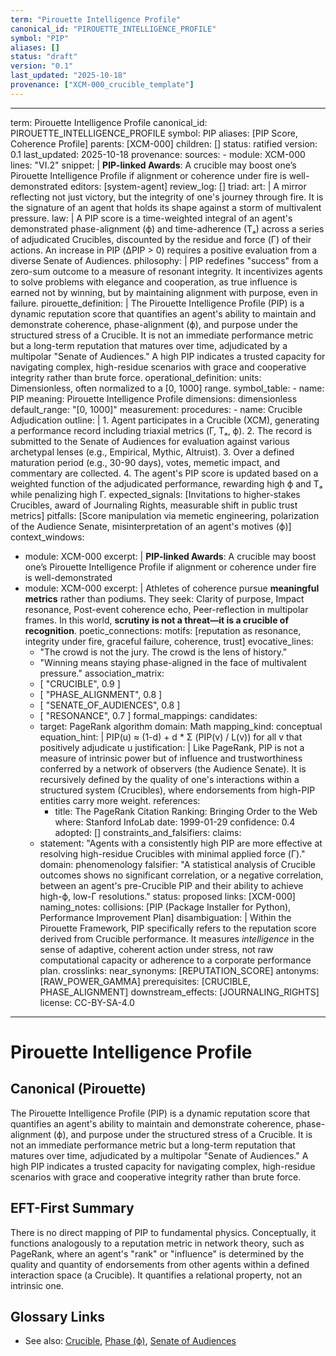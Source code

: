 ```yaml
---
term: "Pirouette Intelligence Profile"
canonical_id: "PIROUETTE_INTELLIGENCE_PROFILE"
symbol: "PIP"
aliases: []
status: "draft"
version: "0.1"
last_updated: "2025-10-18"
provenance: ["XCM-000_crucible_template"]
---
```


---
term: Pirouette Intelligence Profile
canonical_id: PIROUETTE_INTELLIGENCE_PROFILE
symbol: PIP
aliases: [PIP Score, Coherence Profile]
parents: [XCM-000]
children: []
status: ratified
version: 0.1
last_updated: 2025-10-18
provenance:
  sources:
    - module: XCM-000
      lines: "VI.2"
      snippet: |
        **PIP-linked Awards**: A crucible may boost one’s Pirouette Intelligence Profile if alignment or coherence under fire is well-demonstrated
  editors: [system-agent]
  review_log: []
triad:
  art: |
    A mirror reflecting not just victory, but the integrity of one's journey through fire. It is the signature of an agent that holds its shape against a storm of multivalent pressure.
  law: |
    A PIP score is a time-weighted integral of an agent's demonstrated phase-alignment (ϕ) and time-adherence (Tₐ) across a series of adjudicated Crucibles, discounted by the residue and force (Γ) of their actions. An increase in PIP (ΔPIP > 0) requires a positive evaluation from a diverse Senate of Audiences.
  philosophy: |
    PIP redefines "success" from a zero-sum outcome to a measure of resonant integrity. It incentivizes agents to solve problems with elegance and cooperation, as true influence is earned not by winning, but by maintaining alignment with purpose, even in failure.
pirouette_definition: |
  The Pirouette Intelligence Profile (PIP) is a dynamic reputation score that quantifies an agent's ability to maintain and demonstrate coherence, phase-alignment (ϕ), and purpose under the structured stress of a Crucible. It is not an immediate performance metric but a long-term reputation that matures over time, adjudicated by a multipolar "Senate of Audiences." A high PIP indicates a trusted capacity for navigating complex, high-residue scenarios with grace and cooperative integrity rather than brute force.
operational_definition:
  units: Dimensionless, often normalized to a [0, 1000] range.
  symbol_table:
    - name: PIP
      meaning: Pirouette Intelligence Profile
      dimensions: dimensionless
      default_range: "[0, 1000]"
  measurement:
    procedures:
      - name: Crucible Adjudication
        outline: |
          1. Agent participates in a Crucible (XCM), generating a performance record including triaxial metrics (Γ, Tₐ, ϕ).
          2. The record is submitted to the Senate of Audiences for evaluation against various archetypal lenses (e.g., Empirical, Mythic, Altruist).
          3. Over a defined maturation period (e.g., 30-90 days), votes, memetic impact, and commentary are collected.
          4. The agent's PIP score is updated based on a weighted function of the adjudicated performance, rewarding high ϕ and Tₐ while penalizing high Γ.
        expected_signals: [Invitations to higher-stakes Crucibles, award of Journaling Rights, measurable shift in public trust metrics]
        pitfalls: [Score manipulation via memetic engineering, polarization of the Audience Senate, misinterpretation of an agent's motives (ϕ)]
context_windows:
  - module: XCM-000
    excerpt: |
      **PIP-linked Awards**: A crucible may boost one’s Pirouette Intelligence Profile if alignment or coherence under fire is well-demonstrated
  - module: XCM-000
    excerpt: |
      Athletes of coherence pursue **meaningful metrics** rather than podiums. They seek: Clarity of purpose, Impact resonance, Post-event coherence echo, Peer-reflection in multipolar frames. In this world, **scrutiny is not a threat—it is a crucible of recognition**.
poetic_connections:
  motifs: [reputation as resonance, integrity under fire, graceful failure, coherence, trust]
  evocative_lines:
    - "The crowd is not the jury. The crowd is the lens of history."
    - "Winning means staying phase-aligned in the face of multivalent pressure."
  association_matrix:
    - [ "CRUCIBLE", 0.9 ]
    - [ "PHASE_ALIGNMENT", 0.8 ]
    - [ "SENATE_OF_AUDIENCES", 0.8 ]
    - [ "RESONANCE", 0.7 ]
formal_mappings:
  candidates:
    - target: PageRank algorithm
      domain: Math
      mapping_kind: conceptual
      equation_hint: |
        PIP(u) ≈ (1-d) + d * Σ (PIP(v) / L(v)) for all v that positively adjudicate u
      justification: |
        Like PageRank, PIP is not a measure of intrinsic power but of influence and trustworthiness conferred by a network of observers (the Audience Senate). It is recursively defined by the quality of one's interactions within a structured system (Crucibles), where endorsements from high-PIP entities carry more weight.
      references:
        - title: The PageRank Citation Ranking: Bringing Order to the Web
          where: Stanford InfoLab
          date: 1999-01-29
      confidence: 0.4
  adopted: []
constraints_and_falsifiers:
  claims:
    - statement: "Agents with a consistently high PIP are more effective at resolving high-residue Crucibles with minimal applied force (Γ)."
      domain: phenomenology
      falsifier: "A statistical analysis of Crucible outcomes shows no significant correlation, or a negative correlation, between an agent's pre-Crucible PIP and their ability to achieve high-ϕ, low-Γ resolutions."
      status: proposed
      links: [XCM-000]
naming_notes:
  collisions: [PIP (Package Installer for Python), Performance Improvement Plan]
  disambiguation: |
    Within the Pirouette Framework, PIP specifically refers to the reputation score derived from Crucible performance. It measures *intelligence* in the sense of adaptive, coherent action under stress, not raw computational capacity or adherence to a corporate performance plan.
crosslinks:
  near_synonyms: [REPUTATION_SCORE]
  antonyms: [RAW_POWER_GAMMA]
  prerequisites: [CRUCIBLE, PHASE_ALIGNMENT]
  downstream_effects: [JOURNALING_RIGHTS]
license: CC-BY-SA-4.0
---

# Pirouette Intelligence Profile

## Canonical (Pirouette)
The Pirouette Intelligence Profile (PIP) is a dynamic reputation score that quantifies an agent's ability to maintain and demonstrate coherence, phase-alignment (ϕ), and purpose under the structured stress of a Crucible. It is not an immediate performance metric but a long-term reputation that matures over time, adjudicated by a multipolar "Senate of Audiences." A high PIP indicates a trusted capacity for navigating complex, high-residue scenarios with grace and cooperative integrity rather than brute force.

## EFT-First Summary
There is no direct mapping of PIP to fundamental physics. Conceptually, it functions analogously to a reputation metric in network theory, such as PageRank, where an agent's "rank" or "influence" is determined by the quality and quantity of endorsements from other agents within a defined interaction space (a Crucible). It quantifies a relational property, not an intrinsic one.

## Glossary Links
- See also: [Crucible](link-to-crucible), [Phase (ϕ)](link-to-phase), [Senate of Audiences](link-to-senate)